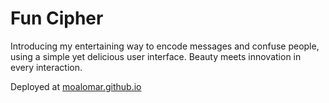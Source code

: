 # Fun Cipher
Introducing my entertaining way to encode messages and confuse people, using a simple yet delicious user interface. Beauty meets innovation in every interaction.


Deployed at [moalomar.github.io](https://moalomar.github.io)
